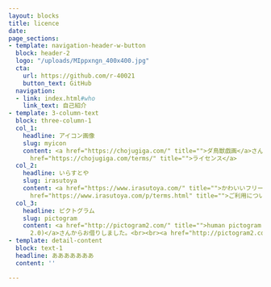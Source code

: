 ```yaml
---
layout: blocks
title: licence
date: 
page_sections:
- template: navigation-header-w-button
  block: header-2
  logo: "/uploads/MIppxngn_400x400.jpg"
  cta:
    url: https://github.com/r-40021
    button_text: GitHub
  navigation:
  - link: index.html#who
    link_text: 自己紹介
- template: 3-column-text
  block: three-column-1
  col_1:
    headline: アイコン画像
    slug: myicon
    content: <a href="https://chojugiga.com/" title="">ダ鳥獣戯画</a>さんからお借りしました。<br><br><a
      href="https://chojugiga.com/terms/" title="">ライセンス</a>
  col_2:
    headline: いらすとや
    slug: irasutoya
    content: <a href="https://www.irasutoya.com/" title="">かわいいフリー素材集いらすとや</a>さんからお借りしました。<br><br><a
      href="https://www.irasutoya.com/p/terms.html" title="">ご利用について</a>
  col_3:
    headline: ピクトグラム
    slug: pictogram
    content: <a href="http://pictogram2.com/" title="">human pictogram 2.0 (無料人物 ピクトグラム素材
      2.0)</a>さんからお借りしました。<br><br><a href="http://pictogram2.com/?page_id=39" title="">ライセンスとQ&amp;A</a>
- template: detail-content
  block: text-1
  headline: あああああああ
  content: ''

---
```

